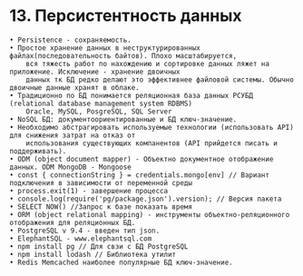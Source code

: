 # 13. Персистентность данных

	• Persistence - сохраняемость.
	• Простое хранение данных в неструктурированных файлах(последовательность байтов). Плохо масштабируется, 
		вся тяжесть работ по нахождению и сортировке данных ляжет на приложение. Исключение - хранение двоичных 
		данных тк БД редко делают это эффективнее файловой системы. Обычно двоичные данные хранят в облаке.
	• Традиционно по БД понимается реляционная база данных РСУБД (relational database management system RDBMS)
		Oracle, MySQL, PosgreSQL, SQL Server
	• NoSQL БД: документоориентированные и БД ключ-значение.
	• Необходимо абстрагировать используемые технологии (использовать API) для снижения затрат на отказ от
		использования существующих компанентов (API прийдется писать и поддерживать).
	• ODM (object document mapper) - Объектно документное отображение данных. ODM MongoDB - Mongoose
	• const { connectionString } = credentials.mongo[env] // Вариант подключения в зависимости от переменной среды
	• process.exit(1) - завершение процесса
	• console.log(require('pg/package.json').version); // Версия пакета
	• SELECT NOW() //Запрос к базе показать время
	• ORM (object relational mapping) - инструменты объектно-реляционного отображения для реляционных БД.
	• PostgreSQL v 9.4 - введен тип json.
	• ElephantSQL - www.elephantsql.com
	• npm install pg // Для свзи с БД PostgreSQL
	• npm install lodash // Библиотека утилит
	• Redis Memcached наиболее популярные БД ключ-значение.